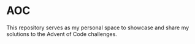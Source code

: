 # AOC
This repository serves as my personal space to showcase and share my solutions to the Advent of Code challenges. 
